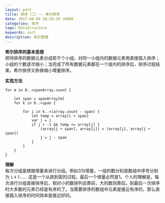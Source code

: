 ```yaml
---
layout: post
title: 排序（二）—— 希尔排序
date: 2017-08-09 18:29:29 +0800
categories: 技术
tags: DataStructure
keywords: sort
description: 知识整理
---
```


**希尔排序的基本思想**  
把待排序的数据元素分成若干个小组，对同一小组内的数据元素用直接插入排序；小组的个数逐次缩小；当完成了所有数据元素都在一个组内的排序后，排序过程结束。希尔排序又称做缩小增量排序。   

**实现方法**  

```
for m in 0..<spanArray.count {

    let span = spanArray[m]
    for k in 0..<span {
        
        for i in k..<(array.count - span) {
            let temp = array[i + span]
            var j = i
            if j > -1 && temp <= array[j] {
                (array[j + span], array[j]) = (array[j], array[j + span])
                j = j - span
            }
        }
    }
}
```  

**理解**  
每次分组是根据增量来进行分组。例如3为增量，一组的数分别是数组中序号分别为 `1` `4` `7`…… 这是一个从疏到密的过程，最后一个增量必然是1。个人的理解是，每次进行分组直接排序后，相对小的数排列会靠前，大的数则靠后。到最后一次排序时大多数的元素已经是有序的了。当需要排序的数组中元素是接近有序的，那么直接插入排序的时间效率是接近好的。




